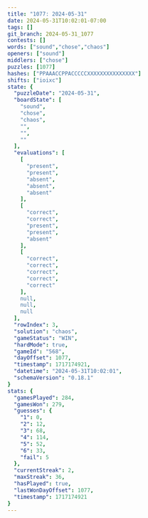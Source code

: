 ```yaml
---
title: "1077: 2024-05-31"
date: 2024-05-31T10:02:01-07:00
tags: []
git_branch: 2024-05-31_1077
contests: []
words: ["sound","chose","chaos"]
openers: ["sound"]
middlers: ["chose"]
puzzles: [1077]
hashes: ["PPAAACCPPACCCCCXXXXXXXXXXXXXXX"]
shifts: ["ioixc"]
state: {
  "puzzleDate": "2024-05-31",
  "boardState": [
    "sound",
    "chose",
    "chaos",
    "",
    "",
    ""
  ],
  "evaluations": [
    [
      "present",
      "present",
      "absent",
      "absent",
      "absent"
    ],
    [
      "correct",
      "correct",
      "present",
      "present",
      "absent"
    ],
    [
      "correct",
      "correct",
      "correct",
      "correct",
      "correct"
    ],
    null,
    null,
    null
  ],
  "rowIndex": 3,
  "solution": "chaos",
  "gameStatus": "WIN",
  "hardMode": true,
  "gameId": "568",
  "dayOffset": 1077,
  "timestamp": 1717174921,
  "datetime": "2024-05-31T10:02:01",
  "schemaVersion": "0.18.1"
}
stats: {
  "gamesPlayed": 284,
  "gamesWon": 279,
  "guesses": {
    "1": 0,
    "2": 12,
    "3": 68,
    "4": 114,
    "5": 52,
    "6": 33,
    "fail": 5
  },
  "currentStreak": 2,
  "maxStreak": 36,
  "hasPlayed": true,
  "lastWonDayOffset": 1077,
  "timestamp": 1717174921
}
---
```

<!-- more -->
